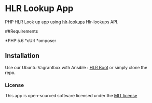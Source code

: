 # HLR Lookup App

PHP HLR Look up app using [hlr-lookups](https://www.hlr-lookups.com/) Hlr-lookups API.

##Requirements

*PHP 5.6
*cUrl
*omposer

## Installation
 Use our Ubuntu Vagrantbox with Ansible : [HLR Boot](https://bitbucket.org/wrcx/hlr-boot) or simply clone the repo.


### License

This app is open-sourced software licensed under the [MIT license](http://opensource.org/licenses/MIT)